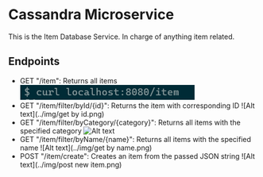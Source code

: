 # Cassandra Microservice

This is the Item Database Service. In charge of anything item related.

## Endpoints
- GET "/item": Returns all items
  ![Alt text](Lane/img/get%20all.png)
- GET "/item/filter/byId/{id}": Returns the item with corresponding ID
  ![Alt text](../img/get by id.png)
- GET "/item/filter/byCategory/{category}": Returns all items with the specified category
  ![Alt text](https://i.imgur.com/qSuPQob.png)
- GET "/item/filter/byName/{name}": Returns all items with the specified name
  ![Alt text](../img/get by name.png)
- POST "/item/create": Creates an item from the passed JSON string
  ![Alt text](../img/post new item.png)
